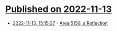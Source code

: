 # [Published on 2022-11-13](index.md)

* [2022-11-13, 15:15:37](https://news.ycombinator.com/item?id=33583748) - [Area 5150, a Reflection](https://scalibq.wordpress.com/2022/09/16/area-5150-a-reflection/)
